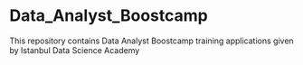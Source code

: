 # Data_Analyst_Boostcamp
This repository contains Data Analyst Boostcamp training applications given by Istanbul Data Science Academy
